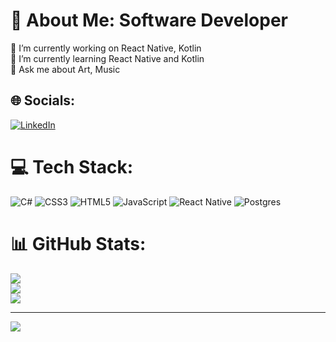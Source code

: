 # 💫 About Me: Software Developer
🔭 I’m currently working on React Native, Kotlin<br>🌱 I’m currently learning React Native and Kotlin<br>💬 Ask me about Art, Music<br>


## 🌐 Socials:
[![LinkedIn](https://img.shields.io/badge/LinkedIn-%230077B5.svg?logo=linkedin&logoColor=white)](https://www.linkedin.com/in/tu%C4%9F%C3%A7e-erg%C3%BCn-b298b51b5/) 

# 💻 Tech Stack:
![C#](https://img.shields.io/badge/c%23-%23239120.svg?style=for-the-badge&logo=c-sharp&logoColor=white) ![CSS3](https://img.shields.io/badge/css3-%231572B6.svg?style=for-the-badge&logo=css3&logoColor=white) ![HTML5](https://img.shields.io/badge/html5-%23E34F26.svg?style=for-the-badge&logo=html5&logoColor=white) ![JavaScript](https://img.shields.io/badge/javascript-%23323330.svg?style=for-the-badge&logo=javascript&logoColor=%23F7DF1E) ![React Native](https://img.shields.io/badge/react_native-%2320232a.svg?style=for-the-badge&logo=react&logoColor=%2361DAFB) ![Postgres](https://img.shields.io/badge/postgres-%23316192.svg?style=for-the-badge&logo=postgresql&logoColor=white)
# 📊 GitHub Stats:
![](https://github-readme-stats.vercel.app/api?username=tugceergun&theme=merko&hide_border=false&include_all_commits=false&count_private=false)<br/>
![](https://github-readme-streak-stats.herokuapp.com/?user=tugceergun&theme=merko&hide_border=false)<br/>
![](https://github-readme-stats.vercel.app/api/top-langs/?username=tugceergun&theme=merko&hide_border=false&include_all_commits=false&count_private=false&layout=compact)

---
[![](https://visitcount.itsvg.in/api?id=tugceergun&icon=0&color=0)](https://visitcount.itsvg.in)

<!-- Proudly created with GPRM ( https://gprm.itsvg.in/ ) -->
